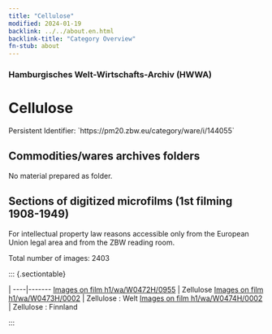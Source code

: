 ```yaml
---
title: "Cellulose"
modified: 2024-01-19
backlink: ../../about.en.html
backlink-title: "Category Overview"
fn-stub: about
---
```


### Hamburgisches Welt-Wirtschafts-Archiv (HWWA)

# Cellulose

<div class="hint">Persistent Identifier: `https://pm20.zbw.eu/category/ware/i/144055`</div>







## Commodities/wares archives folders





No material prepared as folder.



<a id="filmsections" />

## Sections of digitized microfilms (1st filming 1908-1949)

<p>For intellectual property law reasons accessible only from the European Union legal area and from the ZBW reading room.</p>



<p>Total number of images: 2403</p>




::: {.sectiontable}

 | 
----|-------
<a class="btn" href="https://pm20.zbw.eu/film/h1/wa/W0472H/0955" rel="nofollow">Images on film h1/wa/W0472H/0955</a> | Zellulose
<a class="btn" href="https://pm20.zbw.eu/film/h1/wa/W0473H/0002" rel="nofollow">Images on film h1/wa/W0473H/0002</a> | Zellulose : Welt
<a class="btn" href="https://pm20.zbw.eu/film/h1/wa/W0474H/0002" rel="nofollow">Images on film h1/wa/W0474H/0002</a> | Zellulose : Finnland


:::
















